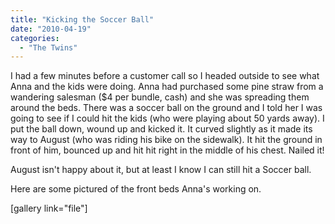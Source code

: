 ```yaml
---
title: "Kicking the Soccer Ball"
date: "2010-04-19"
categories: 
  - "The Twins"
---
```


I had a few minutes before a customer call so I headed outside to see what Anna and the kids were doing. Anna had purchased some pine straw from a wandering salesman ($4 per bundle, cash) and she was spreading them around the beds. There was a soccer ball on the ground and I told her I was going to see if I could hit the kids (who were playing about 50 yards away). I put the ball down, wound up and kicked it. It curved slightly as it made its way to August (who was riding his bike on the sidewalk). It hit the ground in front of him, bounced up and hit hit right in the middle of his chest. Nailed it!

August isn't happy about it, but at least I know I can still hit a Soccer ball.

Here are some pictured of the front beds Anna's working on.

\[gallery link="file"\]
